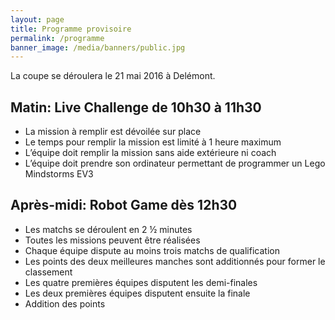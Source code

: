 ```yaml
---
layout: page
title: Programme provisoire
permalink: /programme
banner_image: /media/banners/public.jpg
---
```


La coupe se déroulera le 21 mai 2016 à Delémont.

## Matin:  Live Challenge de 10h30 à 11h30

- La mission à remplir est dévoilée sur place
- Le temps pour remplir la mission est limité à 1 heure maximum
- L’équipe doit remplir la mission sans aide extérieure ni coach
- L’équipe doit prendre son ordinateur permettant de programmer un Lego Mindstorms EV3

## Après-midi: Robot Game dès 12h30

- Les matchs se déroulent en 2 ½ minutes
- Toutes les missions peuvent être réalisées
- Chaque équipe dispute au moins trois matchs de qualification
- Les points des deux meilleures manches sont additionnés pour former le classement
- Les quatre premières équipes disputent les demi-finales
- Les deux premières équipes disputent ensuite la finale
- Addition des points
